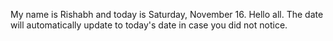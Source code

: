 My name is Rishabh and today is Saturday, November 16. Hello all. The date will automatically update to today's date in case you did not notice.
